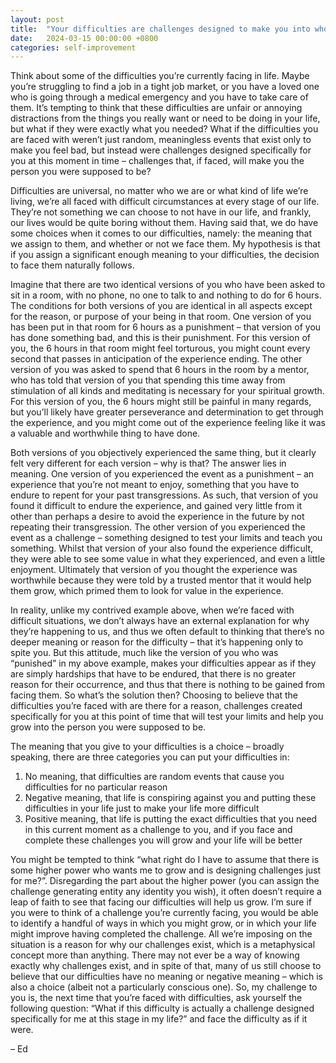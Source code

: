 ```yaml
---
layout: post
title:  "Your difficulties are challenges designed to make you into who you are supposed to be"
date:   2024-03-15 00:00:00 +0800
categories: self-improvement 
---
```


Think about some of the difficulties you’re currently facing in life. Maybe you’re struggling to find a job in a tight job market, or you have a loved one who is going through a medical emergency and you have to take care of them. It’s tempting to think that these difficulties are unfair or annoying distractions from the things you really want or need to be doing in your life, but what if they were exactly what you needed? What if the difficulties you are faced with weren’t just random, meaningless events that exist only to make you feel bad, but instead were challenges designed specifically for you at this moment in time – challenges that, if faced, will make you the person you were supposed to be? 

Difficulties are universal, no matter who we are or what kind of life we’re living, we’re all faced with difficult circumstances at every stage of our life. They’re not something we can choose to not have in our life, and frankly, our lives would be quite boring without them. Having said that, we do have some choices when it comes to our difficulties, namely: the meaning that we assign to them, and whether or not we face them. My hypothesis is that if you assign a significant enough meaning to your difficulties, the decision to face them naturally follows.

Imagine that there are two identical versions of you who have been asked to sit in a room, with no phone, no one to talk to and nothing to do for 6 hours. The conditions for both versions of you are identical in all aspects except for the reason, or purpose of your being in that room. One version of you has been put in that room for 6 hours as a punishment – that version of you has done something bad, and this is their punishment. For this version of you, the 6 hours in that room might feel torturous, you might count every second that passes in anticipation of the experience ending. The other version of you was asked to spend that 6 hours in the room by a mentor, who has told that version of you that spending this time away from stimulation of all kinds and meditating is necessary for your spiritual growth. For this version of you, the 6 hours might still be painful in many regards, but you’ll likely have greater perseverance and determination to get through the experience, and you might come out of the experience feeling like it was a valuable and worthwhile thing to have done. 

Both versions of you objectively experienced the same thing, but it clearly felt very different for each version – why is that? The answer lies in meaning. One version of you experienced the event as a punishment – an experience that you’re not meant to enjoy, something that you have to endure to repent for your past transgressions. As such, that version of you found it difficult to endure the experience, and gained very little from it other than perhaps a desire to avoid the experience in the future by not repeating their transgression. The other version of you experienced the event as a challenge – something designed to test your limits and teach you something. Whilst that version of your also found the experience difficult, they were able to see some value in what they experienced, and even a little enjoyment. Ultimately that version of you thought the experience was worthwhile because they were told by a trusted mentor that it would help them grow, which primed them to look for value in the experience. 

In reality, unlike my contrived example above, when we’re faced with difficult situations, we don’t always have an external explanation for why they’re happening to us, and thus we often default to thinking that there’s no deeper meaning or reason for the difficulty – that it’s happening only to spite you. But this attitude, much like the version of you who was “punished” in my above example, makes your difficulties appear as if they are simply hardships that have to be endured, that there is no greater reason for their occurrence, and thus that there is nothing to be gained from facing them. So what’s the solution then? Choosing to believe that the difficulties you’re faced with are there for a reason, challenges created specifically for you at this point of time that will test your limits and help you grow into the person you were supposed to be.

The meaning that you give to your difficulties is a choice – broadly speaking, there are three categories you can put your difficulties in:

1. No meaning, that difficulties are random events that cause you difficulties for no particular reason
2. Negative meaning, that life is conspiring against you and putting these difficulties in your life just to make your life more difficult
3. Positive meaning, that life is putting the exact difficulties that you need in this current moment as a challenge to you, and if you face and complete these challenges you will grow and your life will be better

You might be tempted to think “what right do I have to assume that there is some higher power who wants me to grow and is designing challenges just for me?”. Disregarding the part about the higher power (you can assign the challenge generating entity any identity you wish), it often doesn’t require a leap of faith to see that facing our difficulties will help us grow. I’m sure if you were to think of a challenge you’re currently facing, you would be able to identify a handful of ways in which you might grow, or in which your life might improve having completed the challenge. All we’re imposing on the situation is a reason for why our challenges exist, which is a metaphysical concept more than anything. There may not ever be a way of knowing exactly why challenges exist, and in spite of that, many of us still choose to believe that our difficulties have no meaning or negative meaning – which is also a choice (albeit not a particularly conscious one). So, my challenge to you is, the next time that you’re faced with difficulties, ask yourself the following question: “What if this difficulty is actually a challenge designed specifically for me at this stage in my life?” and face the difficulty as if it were. 

– Ed

